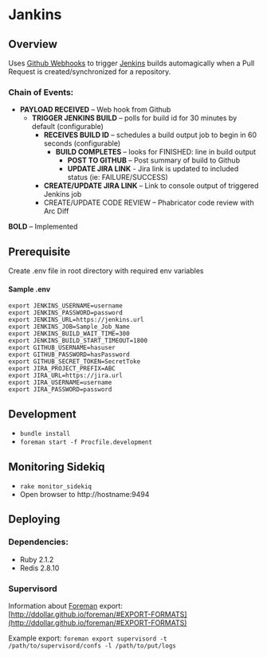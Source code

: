 Jankins
=======

## Overview
Uses [Github Webhooks](https://developer.github.com/webhooks/creating/) to trigger [Jenkins](http://jenkins-ci.org/) builds automagically when a Pull Request is created/synchronized for a repository.

### Chain of Events:

- **PAYLOAD RECEIVED** – Web hook from Github
  - **TRIGGER JENKINS BUILD** – polls for build id for 30 minutes by default (configurable)
    - **RECEIVES BUILD ID** – schedules a build output job to begin in 60 seconds (configurable)
      - **BUILD COMPLETES** – looks for FINISHED: line in build output
        - **POST TO GITHUB** – Post summary of build to Github
        - **UPDATE JIRA LINK** - Jira link is updated to included status (ie: FAILURE/SUCCESS)
    - **CREATE/UPDATE JIRA LINK** – Link to console output of triggered Jenkins job
    - CREATE/UPDATE CODE REVIEW – Phabricator code review with Arc Diff

**BOLD** – Implemented


## Prerequisite
Create .env file in root directory with required env variables

#### Sample .env

```
export JENKINS_USERNAME=username
export JENKINS_PASSWORD=password
export JENKINS_URL=https://jenkins.url
export JENKINS_JOB=Sample_Job_Name
export JENKINS_BUILD_WAIT_TIME=300
export JENKINS_BUILD_START_TIMEOUT=1800
export GITHUB_USERNAME=hasuser
export GITHUB_PASSWORD=hasPassword
export GITHUB_SECRET_TOKEN=SecretToke
export JIRA_PROJECT_PREFIX=ABC
export JIRA_URL=https://jira.url
export JIRA_USERNAME=username
export JIRA_PASSWORD=password
```

## Development
- `bundle install`
- `foreman start -f Procfile.development`

## Monitoring Sidekiq
- `rake monitor_sidekiq`
- Open browser to http://hostname:9494

## Deploying

### Dependencies:
- Ruby 2.1.2
- Redis 2.8.10

### Supervisord
Information about [Foreman](http://ddollar.github.io/foreman/) export: [http://ddollar.github.io/foreman/#EXPORT-FORMATS](http://ddollar.github.io/foreman/#EXPORT-FORMATS)

Example export:
`foreman export supervisord -t /path/to/supervisord/confs -l /path/to/put/logs`

